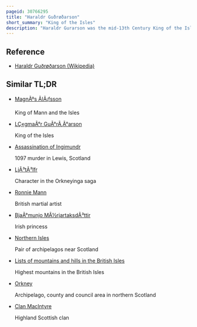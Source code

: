```yaml
---
pageid: 30766295
title: "Haraldr Guðrøðarson"
short_summary: "King of the Isles"
description: "Haraldr Gurarson was the mid-13th Century King of the Isles. He was the Son of gurr Rgnvaldsson King of the Isles the Son of rgnvaldr Gurarson King of the Isles. Haraldr Gurarson and his Predecessors were Members of the Crovan Dynasty and ruled an Island-Kingdom that encompassed Mann and Sections of the Hebrides called the Kingdom of the Isles or the Kingdom of Mann and the Isle."
---
```


## Reference

- [Haraldr Guðrøðarson (Wikipedia)](https://en.wikipedia.org/?curid=30766295)

## Similar TL;DR

- [MagnÃºs ÃlÃ¡fsson](/tldr/en/magnus-olafsson)

  King of Mann and the Isles

- [LÇ«gmaÃ°r GuÃ°rÃ¸Ã°arson](/tldr/en/logmar-gurarson)

  King of the Isles

- [Assassination of Ingimundr](/tldr/en/assassination-of-ingimundr)

  1097 murder in Lewis, Scotland

- [LjÃ³tÃ³lfr](/tldr/en/ljotolfr)

  Character in the Orkneyinga saga

- [Ronnie Mann](/tldr/en/ronnie-mann)

  British martial artist

- [BjaÃ°munjo MÃ½rjartaksdÃ³ttir](/tldr/en/bjamunjo-myrjartaksdottir)

  Irish princess

- [Northern Isles](/tldr/en/northern-isles)

  Pair of archipelagos near Scotland

- [Lists of mountains and hills in the British Isles](/tldr/en/lists-of-mountains-and-hills-in-the-british-isles)

  Highest mountains in the British Isles

- [Orkney](/tldr/en/orkney)

  Archipelago, county and council area in northern Scotland

- [Clan MacIntyre](/tldr/en/clan-macintyre)

  Highland Scottish clan
